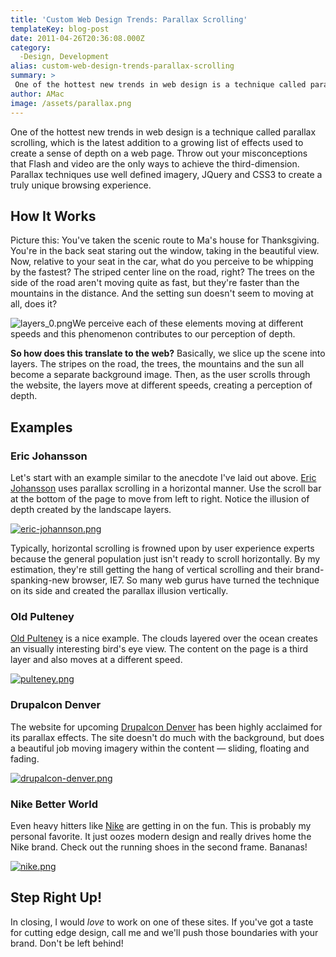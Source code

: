 ```yaml
---
title: 'Custom Web Design Trends: Parallax Scrolling'
templateKey: blog-post
date: 2011-04-26T20:36:08.000Z
category: 
  -Design, Development
alias: custom-web-design-trends-parallax-scrolling
summary: > 
 One of the hottest new trends in web design is a technique called parallax scrolling, which is the latest addition to a growing list of effects used to create a sense of depth on a web page. Throw out your misconceptions that Flash and video are the only ways to achieve the third-dimension. Parallax techniques use well defined imagery, JQuery and CSS3 to create a truly unique browsing experience.
author: AMac
image: /assets/parallax.png
---
```


One of the hottest new trends in web design is a technique called parallax scrolling, which is the latest addition to a growing list of effects used to create a sense of depth on a web page. Throw out your misconceptions that Flash and video are the only ways to achieve the third-dimension. Parallax techniques use well defined imagery, JQuery and CSS3 to create a truly unique browsing experience.

How It Works
------------

Picture this: You've taken the scenic route to Ma's house for Thanksgiving. You're in the back seat staring out the window, taking in the beautiful view. Now, relative to your seat in the car, what do you perceive to be whipping by the fastest? The striped center line on the road, right? The trees on the side of the road aren't moving quite as fast, but they're faster than the mountains in the distance. And the setting sun doesn't seem to moving at all, does it?

![layers_0.png](/sites/default/files/layers_0.png)We perceive each of these elements moving at different speeds and this phenomenon contributes to our perception of depth.

**So how does this translate to the web?** Basically, we slice up the scene into layers. The stripes on the road, the trees, the mountains and the sun all become a separate background image. Then, as the user scrolls through the website, the layers move at different speeds, creating a perception of depth.

Examples
--------

### Eric Johansson

Let's start with an example similar to the anecdote I've laid out above. [Eric Johansson](http://ericj.se/) uses parallax scrolling in a horizontal manner. Use the scroll bar at the bottom of the page to move from left to right. Notice the illusion of depth created by the landscape layers.

[![eric-johannson.png](/sites/default/files/eric-johannson.png)](http://ericj.se/)

Typically, horizontal scrolling is frowned upon by user experience experts because the general population just isn't ready to scroll horizontally. By my estimation, they're still getting the hang of vertical scrolling and their brand-spanking-new browser, IE7. So many web gurus have turned the technique on its side and created the parallax illusion vertically.

### Old Pulteney

[Old Pulteney](http://www.rowtothepole.com/) is a nice example. The clouds layered over the ocean creates an visually interesting bird's eye view. The content on the page is a third layer and also moves at a different speed.

[![pulteney.png](/sites/default/files/pulteney.png)](http://www.rowtothepole.com/)

### Drupalcon Denver

The website for upcoming [Drupalcon Denver](http://denver2012.drupal.org/) has been highly acclaimed for its parallax effects. The site doesn't do much with the background, but does a beautiful job moving imagery within the content — sliding, floating and fading.

[![drupalcon-denver.png](/sites/default/files/drupalcon-denver.png)](http://denver2012.drupal.org/)

### Nike Better World

Even heavy hitters like [Nike](http://www.nike.com/us/en_us/c/better-world/) are getting in on the fun. This is probably my personal favorite. It just oozes modern design and really drives home the Nike brand. Check out the running shoes in the second frame. Bananas!

[![nike.png](/sites/default/files/nike.png)](http://www.nike.com/us/en_us/c/better-world/)

Step Right Up!
--------------

In closing, I would _love_ to work on one of these sites. If you've got a taste for cutting edge design, call me and we'll push those boundaries with your brand. Don't be left behind!